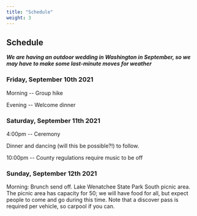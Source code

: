 ```yaml
---
title: "Schedule"
weight: 3
---
```



## Schedule

***We are having an outdoor wedding in Washington in September, so we may have to make some last-minute moves for weather***

### Friday, September 10th 2021

Morning -- Group hike

Evening -- Welcome dinner


### Saturday, September 11th 2021

4:00pm  -- Ceremony

Dinner and dancing (will this be possible?!) to follow.

10:00pm -- County regulations require music to be off

### Sunday, September 12th 2021

Morning: Brunch send off. Lake Wenatchee State Park South picnic area. The picnic area has capacity for 50; we will have food for all, but expect people to come and go during this time. Note that a discover pass is required per vehicle, so carpool if you can.
